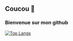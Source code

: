 ## Coucou 👋
### Bienvenue sur mon github
[![Top Langs](https://github-readme-stats.vercel.app/api/top-langs/?username=jeremie-j&theme=vue-dark)]()
